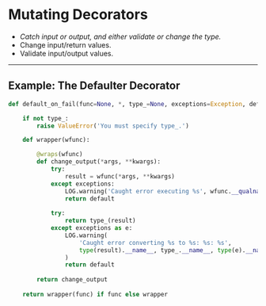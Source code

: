 # Mutating Decorators

- *Catch input or output, and either validate or change the type.*
- Change input/return values.
- Validate input/output values.

<!-- _class: invert  -->

---

## Example: The Defaulter Decorator

```python
def default_on_fail(func=None, *, type_=None, exceptions=Exception, default=None):

    if not type_:
        raise ValueError('You must specify type_.')

    def wrapper(wfunc):

        @wraps(wfunc)
        def change_output(*args, **kwargs):
            try:
                result = wfunc(*args, **kwargs)
            except exceptions:
                LOG.warning('Caught error executing %s', wfunc.__qualname__, exc_info=True)
                return default
            
            try:
                return type_(result)
            except exceptions as e:
                LOG.warning(
                    'Caught error converting %s to %s: %s: %s', 
                    type(result).__name__, type_.__name__, type(e).__name__, e
                )
                return default
        
        return change_output
    
    return wrapper(func) if func else wrapper

```